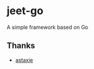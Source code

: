 # jeet-go
A simple framework based on Go

## Thanks
* [astaxie](https://github.com/astaxie/build-web-application-with-golang)

